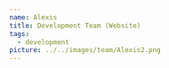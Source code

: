 ```yaml
---
name: Alexis
title: Development Team (Website)
tags:
  - development
picture: ../../images/team/Alexis2.png
---
```


